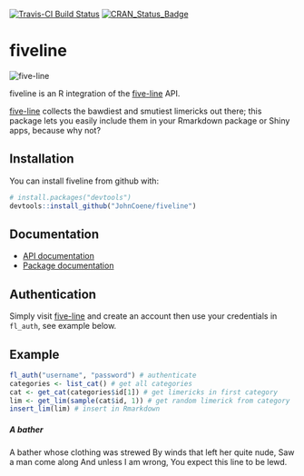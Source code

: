 [![Travis-CI Build Status](https://travis-ci.org/JohnCoene/fiveline.svg?branch=master)](https://travis-ci.org/JohnCoene/fiveline)
[![CRAN\_Status\_Badge](https://www.r-pkg.org/badges/version/fiveline)](https://cran.r-project.org/package=fiveline)

# fiveline

![five-line](https://s3-us-west-2.amazonaws.com/fiveline/media/twitter.png)

fiveline is an R integration of the [five-line](http://www.five-line.org/) API.

[five-line](http://www.five-line.org/) collects the bawdiest and smutiest limericks out there; this package lets you easily include them in your Rmarkdown package or Shiny apps, because why not?

## Installation

You can install fiveline from github with:

```R
# install.packages("devtools")
devtools::install_github("JohnCoene/fiveline")
```

## Documentation

* [API documentation](http://www.five-line.org/api/docs/)
* [Package documentation](http://john-coene.com/five-line)

## Authentication

Simply visit [five-line](http://www.five-line.org/) and create an account then use your credentials in `fl_auth`, see example below.

## Example

```R
fl_auth("username", "password") # authenticate
categories <- list_cat() # get all categories
cat <- get_cat(categories$id[1]) # get limericks in first category
lim <- get_lim(sample(cat$id, 1)) # get random limerick from category
insert_lim(lim) # insert in Rmarkdown
```

##### A bather
A bather whose clothing was strewed
By winds that left her quite nude,
Saw a man come along
And unless I am wrong,
You expect this line to be lewd.
